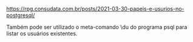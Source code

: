 https://rpg.consudata.com.br/posts/2021-03-30-papeis-e-usurios-no-postgresql/

Também pode ser utilizado o meta-comando \du do programa psql para listar os usuários existentes.
